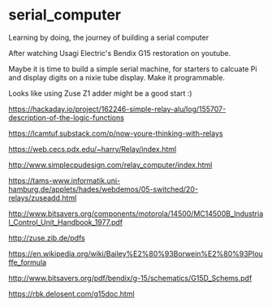 # serial_computer
Learning by doing, the journey of building a serial computer
 
After watching Usagi Electric's Bendix G15 restoration on youtube. 

Maybe it is time to build a simple serial machine, for starters to calcuate Pi and display digits on a nixie tube display. Make it programmable.

Looks like using Zuse Z1 adder might be a good start :)

https://hackaday.io/project/162246-simple-relay-alu/log/155707-description-of-the-logic-functions

https://lcamtuf.substack.com/p/now-youre-thinking-with-relays

https://web.cecs.pdx.edu/~harry/Relay/index.html

http://www.simplecpudesign.com/relay_computer/index.html

https://tams-www.informatik.uni-hamburg.de/applets/hades/webdemos/05-switched/20-relays/zuseadd.html

http://www.bitsavers.org/components/motorola/14500/MC14500B_Industrial_Control_Unit_Handbook_1977.pdf

http://zuse.zib.de/pdfs

https://en.wikipedia.org/wiki/Bailey%E2%80%93Borwein%E2%80%93Plouffe_formula

http://www.bitsavers.org/pdf/bendix/g-15/schematics/G15D_Schems.pdf

https://rbk.delosent.com/g15doc.html

